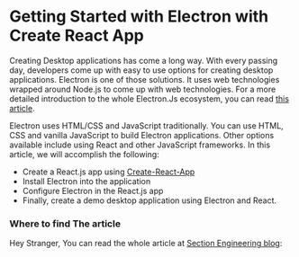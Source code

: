 # Getting Started with Electron with Create React App

Creating Desktop applications has come a long way. With every passing day, developers come up with easy to use options for creating desktop applications. Electron is one of those solutions. It uses web technologies wrapped around Node.js to come up with web technologies. For a more detailed introduction to the whole Electron.Js ecosystem, you can read [this article](https://www.section.io/engineering-education/cross-platform-applications-electron/).

Electron uses HTML/CSS and JavaScript traditionally. You can use HTML, CSS and vanilla JavaScript to build Electron applications. Other options available include using React and other JavaScript frameworks. In this article, we will accomplish the following:

- Create a React.js app using [Create-React-App](https://reactjs.org/docs/create-a-new-react-app.html)
- Install Electron into the application
- Configure Electron in the React.js app
- Finally, create a demo desktop application using Electron and React.


### Where to find The article
Hey Stranger, You can read the whole article at [Section Engineering blog](https://design.google/library/designing-and-learning-teachable-machine/): 
